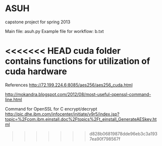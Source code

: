 ASUH
====

capstone project for spring 2013

Main file: asuh.py 
Example file for workflow: b.txt

<<<<<<< HEAD
cuda folder contains functions for utilization of cuda hardware
=======
References
http://72.199.224.6:8085/aes256/aes256_cuda.html

http://mokandra.blogspot.com/2012/08/most-useful-openssl-command-line.html

Command for OpenSSL for C encrypt/decrypt
http://pic.dhe.ibm.com/infocenter/initiate/v9r5/index.jsp?topic=%2Fcom.ibm.einstall.doc%2Ftopics%2Ft_einstall_GenerateAESkey.html
>>>>>>> d828b06819878dde96eb3c3a1937ea90f798567f
